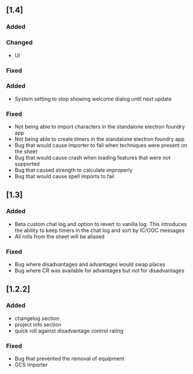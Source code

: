 ## [1.4]

### Added

### Changed
 * UI
### Fixed

### Added
 * System setting to stop showing welcome dialog until next update 

### Fixed
 * Not being able to import characters in the standalone electron foundry app
 * Not being able to create timers in the standalone electron foundry app
 * Bug that would cause importer to fail when techniques were present on the sheet
 * Bug that would cause crash when loading features that were not supported 
 * Bug that caused strength to calculate improperly
 * Bug that would cause spell imports to fail

## [1.3]

### Added
 * Beta custom chat log and option to revert to vanilla log. This introduces the ability to keep timers in the chat log and sort by IC/OOC messages
 * All rolls from the sheet will be aliased

### Fixed
 * Bug where disadvantages and advantages would swap places
 * Bug where CR was available for advantages but not for disadvantages 

## [1.2.2]

### Added
* changelog section
* project info section
* quick roll against disadvantage control rating

### Fixed
* Bug that prevented the removal of equipment
* GCS Importer